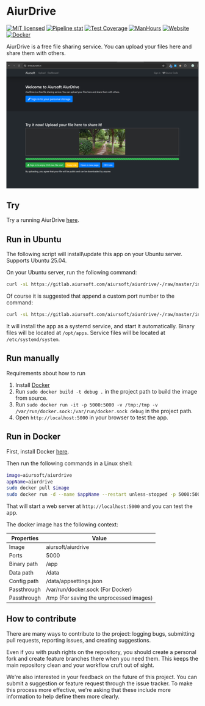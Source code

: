 # AiurDrive

[![MIT licensed](https://img.shields.io/badge/license-MIT-blue.svg)](https://gitlab.aiursoft.com/aiursoft/aiurdrive/-/blob/master/LICENSE)
[![Pipeline stat](https://gitlab.aiursoft.com/aiursoft/aiurdrive/badges/master/pipeline.svg)](https://gitlab.aiursoft.com/aiursoft/aiurdrive/-/pipelines)
[![Test Coverage](https://gitlab.aiursoft.com/aiursoft/aiurdrive/badges/master/coverage.svg)](https://gitlab.aiursoft.com/aiursoft/aiurdrive/-/pipelines)
[![ManHours](https://manhours.aiursoft.com/r/gitlab.aiursoft.com/aiursoft/aiurdrive.svg)](https://gitlab.aiursoft.com/aiursoft/aiurdrive/-/commits/master?ref_type=heads)
[![Website](https://img.shields.io/website?url=https%3A%2F%2Fdrive.aiursoft.cn%2F)](https://drive.aiursoft.cn)
[![Docker](https://img.shields.io/docker/pulls/aiursoft/aiurdrive.svg)](https://hub.docker.com/r/aiursoft/aiurdrive)

AiurDrive is a free file sharing service. You can upload your files here and share them with others.

![overview](./screenshot.png)

## Try

Try a running AiurDrive [here](https://drive.aiursoft.cn).

## Run in Ubuntu

The following script will install\update this app on your Ubuntu server. Supports Ubuntu 25.04.

On your Ubuntu server, run the following command:

```bash
curl -sL https://gitlab.aiursoft.com/aiursoft/aiurdrive/-/raw/master/install.sh | sudo bash
```

Of course it is suggested that append a custom port number to the command:

```bash
curl -sL https://gitlab.aiursoft.com/aiursoft/aiurdrive/-/raw/master/install.sh | sudo bash -s 8080
```

It will install the app as a systemd service, and start it automatically. Binary files will be located at `/opt/apps`. Service files will be located at `/etc/systemd/system`.

## Run manually

Requirements about how to run

1. Install [Docker](https://www.docker.com/)
2. Run `sudo docker build -t debug .` in the project path to build the image from source.
3. Run `sudo docker run -it -p 5000:5000 -v /tmp:/tmp -v /var/run/docker.sock:/var/run/docker.sock debug` in the project path.
4. Open `http://localhost:5000` in your browser to test the app.

## Run in Docker

First, install Docker [here](https://docs.docker.com/get-docker/).

Then run the following commands in a Linux shell:

```bash
image=aiursoft/aiurdrive
appName=aiurdrive
sudo docker pull $image
sudo docker run -d --name $appName --restart unless-stopped -p 5000:5000 -v /var/www/$appName:/data $image
```

That will start a web server at `http://localhost:5000` and you can test the app.

The docker image has the following context:

| Properties  | Value                              |
|-------------|------------------------------------|
| Image       | aiursoft/aiurdrive                 |
| Ports       | 5000                               |
| Binary path | /app                                           |
| Data path   | /data                                          |
| Config path | /data/appsettings.json                         |
| Passthrough | /var/run/docker.sock (For Docker)              |
| Passthrough | /tmp (For saving the unprocessed images)       |

## How to contribute

There are many ways to contribute to the project: logging bugs, submitting pull requests, reporting issues, and creating suggestions.

Even if you with push rights on the repository, you should create a personal fork and create feature branches there when you need them. This keeps the main repository clean and your workflow cruft out of sight.

We're also interested in your feedback on the future of this project. You can submit a suggestion or feature request through the issue tracker. To make this process more effective, we're asking that these include more information to help define them more clearly.

